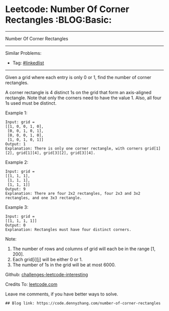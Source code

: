 # Leetcode: Number Of Corner Rectangles     :BLOG:Basic:


---

Number Of Corner Rectangles  

---

Similar Problems:  
-   Tag: [#linkedlist](https://code.dennyzhang.com/tag/linkedlist)

---

Given a grid where each entry is only 0 or 1, find the number of corner rectangles.  

A corner rectangle is 4 distinct 1s on the grid that form an axis-aligned rectangle. Note that only the corners need to have the value 1. Also, all four 1s used must be distinct.  

Example 1:  

    Input: grid = 
    [[1, 0, 0, 1, 0],
     [0, 0, 1, 0, 1],
     [0, 0, 0, 1, 0],
     [1, 0, 1, 0, 1]]
    Output: 1
    Explanation: There is only one corner rectangle, with corners grid[1][2], grid[1][4], grid[3][2], grid[3][4].

Example 2:  

    Input: grid = 
    [[1, 1, 1],
     [1, 1, 1],
     [1, 1, 1]]
    Output: 9
    Explanation: There are four 2x2 rectangles, four 2x3 and 3x2 rectangles, and one 3x3 rectangle.

Example 3:  

    Input: grid = 
    [[1, 1, 1, 1]]
    Output: 0
    Explanation: Rectangles must have four distinct corners.

Note:  

1.  The number of rows and columns of grid will each be in the range [1, 200].
2.  Each grid[i][j] will be either 0 or 1.
3.  The number of 1s in the grid will be at most 6000.

Github: [challenges-leetcode-interesting](https://github.com/DennyZhang/challenges-leetcode-interesting/tree/master/number-of-corner-rectangles)  

Credits To: [leetcode.com](https://leetcode.com/problems/number-of-corner-rectangles/description/)  

Leave me comments, if you have better ways to solve.  

    ## Blog link: https://code.dennyzhang.com/number-of-corner-rectangles
